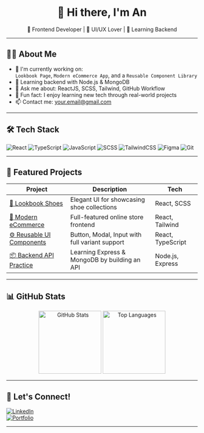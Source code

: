 <h1 align="center">👋 Hi there, I'm An</h1>

<p align="center">
  🚀 Frontend Developer | 🎨 UI/UX Lover | 🌱 Learning Backend  
</p>

---

## 👨‍💻 About Me

- 🔭 I'm currently working on:  
  `Lookbook Page`, `Modern eCommerce App`, and a `Reusable Component Library`
- 🌱 Learning backend with Node.js & MongoDB
- 💬 Ask me about: ReactJS, SCSS, Tailwind, GitHub Workflow
- 🧠 Fun fact: I enjoy learning new tech through real-world projects
- 📫 Contact me: [your.email@gmail.com](mailto:your.email@gmail.com)

---

## 🛠️ Tech Stack

![React](https://img.shields.io/badge/-React-61DAFB?logo=react&logoColor=white&style=flat)
![TypeScript](https://img.shields.io/badge/-TypeScript-3178C6?logo=typescript&logoColor=white&style=flat)
![JavaScript](https://img.shields.io/badge/-JavaScript-F7DF1E?logo=javascript&logoColor=black&style=flat)
![SCSS](https://img.shields.io/badge/-SCSS-C6538C?logo=sass&logoColor=white&style=flat)
![TailwindCSS](https://img.shields.io/badge/-TailwindCSS-06B6D4?logo=tailwind-css&logoColor=white&style=flat)
![Figma](https://img.shields.io/badge/-Figma-F24E1E?logo=figma&logoColor=white&style=flat)
![Git](https://img.shields.io/badge/-Git-F05032?logo=git&logoColor=white&style=flat)

---

## 🚀 Featured Projects

| Project                                                                         | Description                                    | Tech              |
| ------------------------------------------------------------------------------- | ---------------------------------------------- | ----------------- |
| [👟 Lookbook Shoes](https://github.com/yourusername/lookbook-shoes)             | Elegant UI for showcasing shoe collections     | React, SCSS       |
| [🛒 Modern eCommerce](https://github.com/yourusername/ecommerce-store)          | Full-featured online store frontend            | React, Tailwind   |
| [⚙️ Reusable UI Components](https://github.com/yourusername/ui-kit)             | Button, Modal, Input with full variant support | React, TypeScript |
| [📦 Backend API Practice](https://github.com/yourusername/backend-api-practice) | Learning Express & MongoDB by building an API  | Node.js, Express  |

---

## 📊 GitHub Stats

<p align="center">
  <img src="https://github-readme-stats.vercel.app/api?username=yourusername&show_icons=true&theme=radical" alt="GitHub Stats" height="165" />
  <img src="https://github-readme-stats.vercel.app/api/top-langs/?username=yourusername&layout=compact&theme=radical" alt="Top Languages" height="165" />
</p>

---

## 🔗 Let's Connect!

[![LinkedIn](https://img.shields.io/badge/-LinkedIn-blue?style=flat&logo=linkedin)](https://linkedin.com/in/yourusername)  
[![Portfolio](https://img.shields.io/badge/-My_Portfolio-black?style=flat&logo=firefox)](https://your-portfolio-link.com)

---
